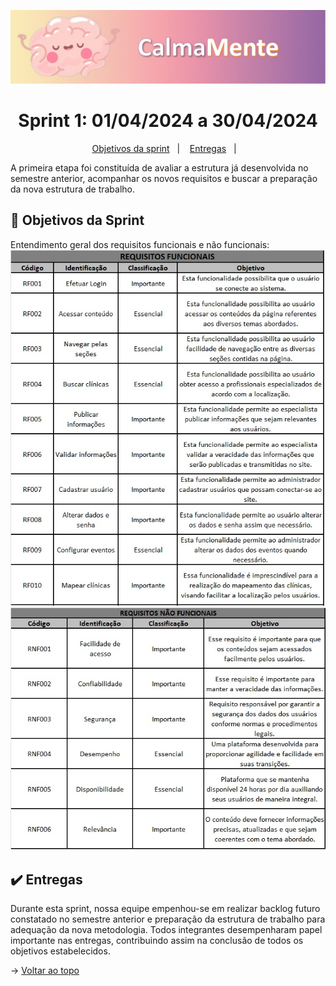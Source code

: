 <div align="center">
    
![banner](https://github.com/marcusvsbarros/projetoManufatura/blob/main/CalmaMente%20capa.jpeg)
</div>

<span id="topo">
<h1 align="center">Sprint 1: 01/04/2024 a 30/04/2024</h1>

<p align="center">
    <a href="#objetivos">Objetivos da sprint</a> &nbsp |&nbsp &nbsp
    <a href="#entregas">Entregas</a> &nbsp |&nbsp &nbsp
</p>

A primeira etapa foi constituída de avaliar a estrutura já desenvolvida no semestre anterior, acompanhar os novos requisitos e buscar a preparação da nova estrutura de trabalho. 

<span id="objetivos">

## :dart: Objetivos da Sprint
Entendimento geral dos requisitos funcionais e não funcionais:
![RF](https://github.com/CalmaMente/Projeto-Integrador-3DSM/blob/main/Arquivos/RF.jpg)
<br>
![RNF](https://github.com/CalmaMente/Projeto-Integrador-3DSM/blob/main/Arquivos/RNF.jpg)

<span id="entregas">
        
## :heavy_check_mark: Entregas
Durante esta sprint, nossa equipe empenhou-se em realizar backlog futuro constatado no semestre anterior e preparação da estrutura de trabalho para adequação da nova metodologia. Todos integrantes desempenharam papel importante nas entregas, contribuindo assim na conclusão de todos os objetivos estabelecidos.

→ [Voltar ao topo](#topo)

